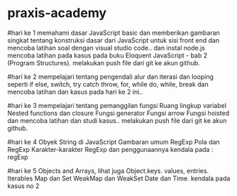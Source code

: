 # praxis-academy

#hari ke 1
memahami dasar JavaScript basic dan memberikan gambaran singkat tentang konstruksi dasar dari JavaScript untuk 
sisi front end dan mencoba latihan soal dengan visual studio code.. dan instal node.js
mencoba latihan pada kasus  pada buku Eloquent JavaScript - bab 2 (Program Structures).
melakukan push file dari git ke akun github.

#hari ke 2
mempelajari tentang pengendali alur dan iterasi dan looping seperti 
if else, switch, try catch throw, for, while do, while, break 
dan mencoba latihan dan kasus pada hari ke 2 ini..

#hari ke 3
mempelajari tentang pemanggilan fungsi
Ruang lingkup variabel
Nested functions dan closure
Fungsi generator
Fungsi arrow
Fungsi hoisted
dan mencoba latihan dan studi kasus..
melakukan push file dari git ke akun github.

#hari ke 4
Obyek String di JavaScript
Gambaran umum RegExp
Pola dan RegExp
Karakter-karakter RegExp dan penggunaannya
kendala pada : regExp

#hari ke 5
Objects and Arrays, lihat juga Object.keys. values, entries.
Iterables
Map dan Set
WeakMap dan WeakSet
Date dan Time.
kendala pada kasus no 2 
